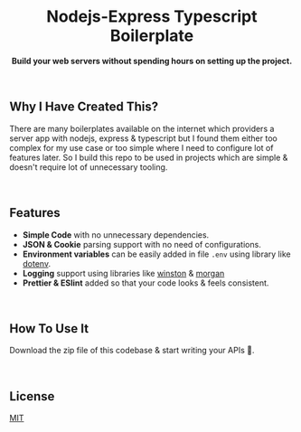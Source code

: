 <h1 align="center">Nodejs-Express Typescript Boilerplate</h1>

<p align="center">
  <b>Build your web servers without spending hours on setting up the project.</b></br>
</p>

<br>

## Why I Have Created This?

There are many boilerplates available on the internet which providers a server app with nodejs, express & typescript but I found them either too complex for my use case or too simple where I need to configure lot of features later. So I build this repo to be used in projects which are simple & doesn't require lot of unnecessary tooling.

<br>

## Features

- **Simple Code** with no unnecessary dependencies.
- **JSON & Cookie** parsing support with no need of configurations.
- **Environment variables** can be easily added in file `.env` using library like [dotenv](https://www.npmjs.com/package/dotenv).
- **Logging** support using libraries like [winston](https://www.npmjs.com/package/winston) & [morgan](https://www.npmjs.com/package/morgan)
- **Prettier & ESlint** added so that your code looks & feels consistent.

<br>

## How To Use It

Download the zip file of this codebase & start writing your APIs 🎉.

<br>

## License

[MIT](/LICENSE)

